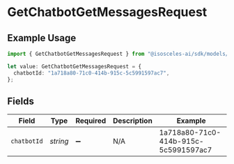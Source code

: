 # GetChatbotGetMessagesRequest

## Example Usage

```typescript
import { GetChatbotGetMessagesRequest } from "@isosceles-ai/sdk/models/operations";

let value: GetChatbotGetMessagesRequest = {
  chatbotId: "1a718a80-71c0-414b-915c-5c5991597ac7",
};
```

## Fields

| Field                                | Type                                 | Required                             | Description                          | Example                              |
| ------------------------------------ | ------------------------------------ | ------------------------------------ | ------------------------------------ | ------------------------------------ |
| `chatbotId`                          | *string*                             | :heavy_minus_sign:                   | N/A                                  | 1a718a80-71c0-414b-915c-5c5991597ac7 |